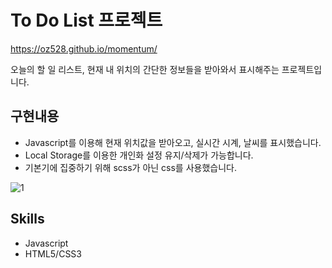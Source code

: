 # To Do List 프로젝트
https://oz528.github.io/momentum/

오늘의 할 일 리스트, 현재 내 위치의 간단한 정보들을 받아와서 표시해주는 프로젝트입니다.

## 구현내용
- Javascript를 이용해 현재 위치값을 받아오고, 실시간 시계, 날씨를 표시했습니다.
- Local Storage를 이용한 개인화 설정 유지/삭제가 가능합니다.
- 기본기에 집중하기 위해 scss가 아닌 css를 사용했습니다.

![1](https://user-images.githubusercontent.com/124434808/217518670-42bd4823-8ef9-49fb-9da8-75cccb69286d.png)

## Skills
- Javascript
- HTML5/CSS3
